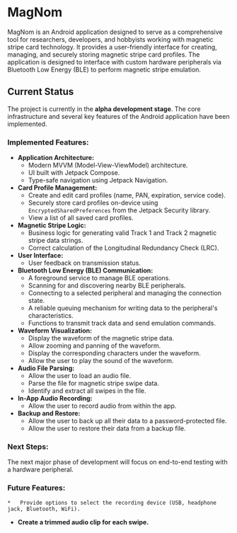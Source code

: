 # MagNom

MagNom is an Android application designed to serve as a comprehensive tool for researchers, developers, and hobbyists working with magnetic stripe card technology. It provides a user-friendly interface for creating, managing, and securely storing magnetic stripe card profiles. The application is designed to interface with custom hardware peripherals via Bluetooth Low Energy (BLE) to perform magnetic stripe emulation.

## Current Status

The project is currently in the **alpha development stage**. The core infrastructure and several key features of the Android application have been implemented.

### Implemented Features:

*   **Application Architecture:**
    *   Modern MVVM (Model-View-ViewModel) architecture.
    *   UI built with Jetpack Compose.
    *   Type-safe navigation using Jetpack Navigation.
*   **Card Profile Management:**
    *   Create and edit card profiles (name, PAN, expiration, service code).
    *   Securely store card profiles on-device using `EncryptedSharedPreferences` from the Jetpack Security library.
    *   View a list of all saved card profiles.
*   **Magnetic Stripe Logic:**
    *   Business logic for generating valid Track 1 and Track 2 magnetic stripe data strings.
    *   Correct calculation of the Longitudinal Redundancy Check (LRC).
*   **User Interface:**
    *   User feedback on transmission status.
*   **Bluetooth Low Energy (BLE) Communication:**
    *   A foreground service to manage BLE operations.
    *   Scanning for and discovering nearby BLE peripherals.
    *   Connecting to a selected peripheral and managing the connection state.
    *   A reliable queuing mechanism for writing data to the peripheral's characteristics.
    *   Functions to transmit track data and send emulation commands.
*   **Waveform Visualization:**
    *   Display the waveform of the magnetic stripe data.
    *   Allow zooming and panning of the waveform.
    *   Display the corresponding characters under the waveform.
    *   Allow the user to play the sound of the waveform.
*   **Audio File Parsing:**
    *   Allow the user to load an audio file.
    *   Parse the file for magnetic stripe swipe data.
    *   Identify and extract all swipes in the file.
*   **In-App Audio Recording:**
    *   Allow the user to record audio from within the app.
*   **Backup and Restore:**
    *   Allow the user to back up all their data to a password-protected file.
    *   Allow the user to restore their data from a backup file.

### Next Steps:

The next major phase of development will focus on end-to-end testing with a hardware peripheral.

### Future Features:

    *   Provide options to select the recording device (USB, headphone jack, Bluetooth, WiFi).
*   **Create a trimmed audio clip for each swipe.**
